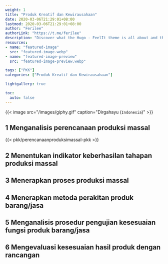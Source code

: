 ```yaml
---
weight: 1
title: "Produk Kreatif dan Kewirausahaan"
date: 2020-03-06T21:29:01+08:00
lastmod: 2020-03-06T21:29:01+08:00
author: "Ferilee"
authorLink: "https://t.me/ferilee"
description: "Discover what the Hugo - FeelIt theme is all about and the core-concepts behind it."
resources:
- name: "featured-image"
  src: "featured-image.webp"
- name: "featured-image-preview"
  src: "featured-image-preview.webp"

tags: ["PKK"]
categories: ["Produk Kreatif dan Kewirausahaan"]

lightgallery: true

toc:
  auto: false
---
```


{{< image src="/images/giphy.gif" caption="Dirgahayu (`Indonesia`)" >}}
<!--more-->

## 1 Menganalisis perencanaan produksi massal

{{< pkk/perencanaanproduksimassal-pkk >}}


## 2 Menentukan indikator keberhasilan tahapan produksi massal
## 3 Menerapkan proses produksi massal
## 4 Menerapkan metoda perakitan produk barang/jasa
## 5 Menganalisis prosedur pengujian kesesuaian fungsi produk barang/jasa
## 6 Mengevaluasi kesesuaian hasil produk dengan rancangan
